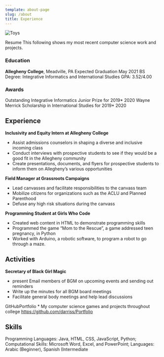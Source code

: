 ```yaml
---
template: about-page
slug: /about
title: Experience
---
```



![Toys](/assets/moroccoschool.JPG "Teaching English to students in Zaouiat Ahansal, Morocco")

Resume
This following shows my most recent computer science work and projects.

### Education
**Allegheny College**, Meadville, PA Expected Graduation May 2021 BS Degree: Integrative Informatics and International Studies GPA: 3.52/4.00

### Awards
Outstanding Integrative Informatics Junior Prize for 2019* 2020 Wayne Merrick Scholarship in International Studies for 2019* 2020

## Experience

**Inclusivity and Equity Intern at Allegheny College**
* Assist admissions counselors in shaping a diverse and inclusive incoming class
* Conduct interviews with prospective students to see if they would be a good fit in the Allegheny community
* Create presentations, documents, and flyers for prospective students to inform them on Allegheny’s various opportunities

**Field Manager at Grassroots Campaigns**
 * Lead canvasses and facilitate responsibilities to the canvass team
 * Mobilize citizens for organizations such as the ACLU and Planned Parenthood
 * Defuse any high risk situations during the canvass

**Programming Student at Girls Who Code**
 * Created web content in HTML to demonstrate programming skills
 * Programmed the game “Mom to the Rescue”, a game addressed teen pregnancy, in Python
 * Worked with Arduino, a robotic software, to program a robot to go through a maze.

## Activities
**Secretary of Black Girl Magic**
 * present Email members of BGM on upcoming events and sending out reminders
 * Write up the minutes for all BGM board meetings
 * Facilitate general body meetings and help lead discussions

GitHubPortfolio *  My computer science games and projects throughout college https://github.com/darriss/Portfolio

## Skills
Programming Languages: Java, HTML, CSS, JavaScript, Python; Computational Skills: Microsoft Word, Excel, and PowerPoint; Languages: Arabic (Beginner), Spanish (Intermediate
